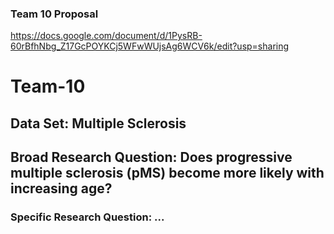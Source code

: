 ### Team 10 Proposal
https://docs.google.com/document/d/1PysRB-60rBfhNbg_Z17GcPOYKCj5WFwWUjsAg6WCV6k/edit?usp=sharing

# Team-10

## Data Set: Multiple Sclerosis

## Broad Research Question: Does progressive multiple sclerosis (pMS) become more likely with increasing age?
### Specific Research Question: ...
